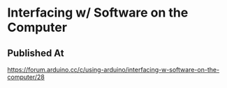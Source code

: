 # Interfacing w/ Software on the Computer

## Published At

https://forum.arduino.cc/c/using-arduino/interfacing-w-software-on-the-computer/28
